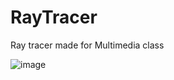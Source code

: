 # RayTracer
Ray tracer made for Multimedia class

![image](https://user-images.githubusercontent.com/63068119/139917163-7cf40563-11be-4007-86da-dd31a30ae927.png)
